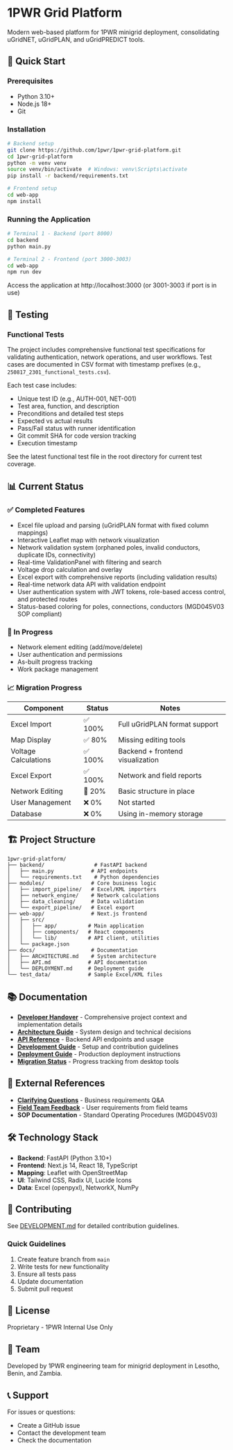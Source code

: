 # 1PWR Grid Platform

Modern web-based platform for 1PWR minigrid deployment, consolidating uGridNET, uGridPLAN, and uGridPREDICT tools.

## 🚀 Quick Start

### Prerequisites
- Python 3.10+
- Node.js 18+
- Git

### Installation

```bash
# Backend setup
git clone https://github.com/1pwr/1pwr-grid-platform.git
cd 1pwr-grid-platform
python -m venv venv
source venv/bin/activate  # Windows: venv\Scripts\activate
pip install -r backend/requirements.txt

# Frontend setup
cd web-app
npm install
```

### Running the Application

```bash
# Terminal 1 - Backend (port 8000)
cd backend
python main.py

# Terminal 2 - Frontend (port 3000-3003)
cd web-app
npm run dev
```

Access the application at http://localhost:3000 (or 3001-3003 if port is in use)

## 🧪 Testing

### Functional Tests
The project includes comprehensive functional test specifications for validating authentication, network operations, and user workflows. Test cases are documented in CSV format with timestamp prefixes (e.g., `250817_2301_functional_tests.csv`).

Each test case includes:
- Unique test ID (e.g., AUTH-001, NET-001)
- Test area, function, and description
- Preconditions and detailed test steps
- Expected vs actual results
- Pass/Fail status with runner identification
- Git commit SHA for code version tracking
- Execution timestamp

See the latest functional test file in the root directory for current test coverage.

## 📊 Current Status

### ✅ Completed Features
- Excel file upload and parsing (uGridPLAN format with fixed column mappings)
- Interactive Leaflet map with network visualization
- Network validation system (orphaned poles, invalid conductors, duplicate IDs, connectivity)
- Real-time ValidationPanel with filtering and search
- Voltage drop calculation and overlay
- Excel export with comprehensive reports (including validation results)
- Real-time network data API with validation endpoint
- User authentication system with JWT tokens, role-based access control, and protected routes
- Status-based coloring for poles, connections, conductors (MGD045V03 SOP compliant)

### 🚧 In Progress
- Network element editing (add/move/delete)
- User authentication and permissions
- As-built progress tracking
- Work package management

### 📈 Migration Progress
| Component | Status | Notes |
|-----------|--------|-------|
| Excel Import | ✅ 100% | Full uGridPLAN format support |
| Map Display | ✅ 80% | Missing editing tools |
| Voltage Calculations | ✅ 100% | Backend + frontend visualization |
| Excel Export | ✅ 100% | Network and field reports |
| Network Editing | 🚧 20% | Basic structure in place |
| User Management | ❌ 0% | Not started |
| Database | ❌ 0% | Using in-memory storage |

## 🏗️ Project Structure

```
1pwr-grid-platform/
├── backend/                # FastAPI backend
│   ├── main.py            # API endpoints
│   └── requirements.txt    # Python dependencies
├── modules/               # Core business logic
│   ├── import_pipeline/   # Excel/KML importers
│   ├── network_engine/    # Network calculations
│   ├── data_cleaning/     # Data validation
│   └── export_pipeline/   # Excel export
├── web-app/               # Next.js frontend
│   ├── src/
│   │   ├── app/          # Main application
│   │   ├── components/   # React components
│   │   └── lib/          # API client, utilities
│   └── package.json
├── docs/                  # Documentation
│   ├── ARCHITECTURE.md    # System architecture
│   ├── API.md            # API documentation
│   └── DEPLOYMENT.md     # Deployment guide
└── test_data/            # Sample Excel/KML files
```

## 📚 Documentation

- **[Developer Handover](DEVELOPER_HANDOVER.md)** - Comprehensive project context and implementation details
- **[Architecture Guide](docs/ARCHITECTURE.md)** - System design and technical decisions
- **[API Reference](docs/API.md)** - Backend API endpoints and usage
- **[Development Guide](docs/DEVELOPMENT.md)** - Setup and contribution guidelines
- **[Deployment Guide](docs/DEPLOYMENT.md)** - Production deployment instructions
- **[Migration Status](docs/MIGRATION_STATUS.md)** - Progress tracking from desktop tools

## 🔗 External References

- **[Clarifying Questions](../uGridPREDICT/clarifying_questions.csv)** - Business requirements Q&A
- **[Field Team Feedback](docs/FIELD_TEAM_FEEDBACK.md)** - User requirements from field teams
- **SOP Documentation** - Standard Operating Procedures (MGD045V03)

## 🛠️ Technology Stack

- **Backend**: FastAPI (Python 3.10+)
- **Frontend**: Next.js 14, React 18, TypeScript
- **Mapping**: Leaflet with OpenStreetMap
- **UI**: Tailwind CSS, Radix UI, Lucide Icons
- **Data**: Excel (openpyxl), NetworkX, NumPy

## 🤝 Contributing

See [DEVELOPMENT.md](docs/DEVELOPMENT.md) for detailed contribution guidelines.

### Quick Guidelines
1. Create feature branch from `main`
2. Write tests for new functionality
3. Ensure all tests pass
4. Update documentation
5. Submit pull request

## 📄 License

Proprietary - 1PWR Internal Use Only

## 👥 Team

Developed by 1PWR engineering team for minigrid deployment in Lesotho, Benin, and Zambia.

## 📞 Support

For issues or questions:
- Create a GitHub issue
- Contact the development team
- Check the documentation
